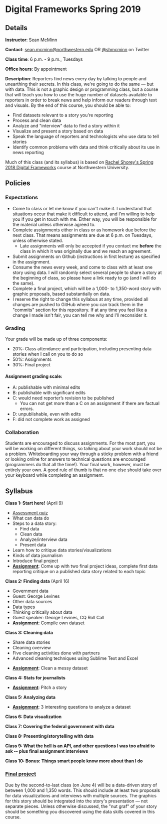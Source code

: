 # Digital Frameworks Spring 2019

## Details

**Instructor**: Sean McMinn

**Contact**: sean.mcminn@northwestern.edu OR [@shmcminn](http://www.twitter.com/shmcminn) on Twitter

**Class time**: 6 p.m. - 9 p.m., Tuesdays

**Office hours**: By appointment

**Description**: Reporters find news every day by talking to people and unearthing their secrets. In this class, we're going to do the same — but with data. This is not a graphic design or programming class, but a course that will teach you how to use the huge number of datasets available to reporters in order to break news and help inform our readers through text and visuals. By the end of this course, you should be able to:

* Find datasets relevant to a story you're reporting
* Process and clean data
* Analyze and "interview" data to find a story within it
* Visualize and present a story based on data
* Speak the language of reporters and technologists who use data to tell stories
* Identify common problems with data and think critically about its use in news reporting

Much of this class (and its syllabus) is based on [Rachel Shorey's Spring 2018 Digital Frameworks](https://github.com/rshorey/digitalframeworks-spring18) course at Northwestern University.


## Policies

### Expectations

* Come to class or let me know if you can't make it. I understand that situations occur that make it difficult to attend, and I'm willing to help you if you get in touch with me. Either way, you will be responsible for the material unless otherwise agreed to.
* Complete assignments either in class or as homework due before the next class. That means assignments are due at 6 p.m. on Tuesdays, unless otherwise stated.
   * Late assignments will only be accepted if you contact me **before** the class in which it was originally due and we reach an agreement. 
* Submit assignments on Github (instructions in first lecture) as specified in the assignment.
* Consume the news every week, and come to class with at least one story using data. I will randomly select several people to share a story at the beginning of class, so please have a link ready to go (and I will do the same). 
* Complete a final project, which will be a 1,000- to 1,350-word story with graphic proposals, based substantially on data. 
* I reserve the right to change this syllabus at any time, provided all changes are pushed to GitHub where you can track them in the "commits" section for this repository. If at any time you feel like a change I made isn't fair, you can tell me why and I'll reconsider it.


### Grading

Your grade will be made up of three components:

* 20%: Class attendance and participation, including presenting data stories when I call on you to do so
* 50%: Assignments
* 30%: Final project

#### Assignment grading scale:
* A: publishable with minimal edits
* B: publishable with significant edits
* C: would need reporter’s revision to be published
   * You can not get more than a C on an assignment if there are factual errors.
* D: unpublishable, even with edits 
* F: did not complete work as assigned



### Collaboration

Students are encouraged to discuss assignments. For the most part, you will be working on different things, so talking about your work should not be a problem. Whiteboarding your way through a sticky problem with a friend or looking online for answers to technical questions are encouraged (programmers do that all the time!). Your final work, however, must be entirely your own. A good rule of thumb is that no one else should take over your keyboard while completing an assignment.

## Syllabus

**Class 1: Start here!** (April 9)
* [Assessment quiz](https://docs.google.com/forms/d/e/1FAIpQLSdedIUAUMuAeiMLaqgDMY5AEdxZnw70r2VzO-n3goUja-pWdQ/viewform)
* What can data do
* Steps to a data story:
   * Find data
   * Clean data
   * Analyze/interview data
   * Present data
* Learn how to critique data stories/visualizations
* Kinds of data journalism
* Introduce final project
* **[Assignment](https://github.com/shmcminn/digitalframeworks-spring19/blob/master/class1/assignment1.md)**: Come up with two final project ideas, complete first data reporting critique on a published data story related to each topic

**Class 2: Finding data** (April 16)
* Government data
* Guest: George Levines
* Other data sources
* Data types
* Thinking critically about data
* Guest speaker: George Levines, CQ Roll Call
* **[Assignment](https://github.com/shmcminn/digitalframeworks-spring19/blob/master/class2/assignment2.md)**: Compile own dataset

**Class 3: Cleaning data**
- Share data stories
- Cleaning overview
- Five cleaning activities done with partners
- Advanced cleaning techniques using Sublime Text and Excel
* **[Assignment](https://github.com/shmcminn/digitalframeworks-spring19/blob/master/class3/assignment3.md)**: Clean a messy dataset

**Class 4: Stats for journalists**
* **[Assignment](https://github.com/shmcminn/digitalframeworks-spring19/blob/master/class4/assignment4.md)**: Pitch a story

**Class 5: Analyzing data** 
* **[Assignment](https://github.com/shmcminn/digitalframeworks-spring19/blob/master/class5/assignment5.md)**: 3 interesting questions to analyze a dataset

**Class 6: Data visualization**

**Class 7: Covering the federal government with data**

**Class 8: Presenting/storytelling with data**

**Class 9: What the hell is an API, and other questions I was too afraid to ask -- plus final assignment interviews** 

**Class 10: Bonus: Things smart people know more about than I do** 

### [Final project](finalproject.md)

Due by the second-to-last class (on June 4) will be a data-driven story of between 1,000 and 1,350 words. This should include at least two proposals for data visualizations and interviews with multiple sources. The graphics for this story should be integrated into the story's presentation — not separate pieces. Unless otherwise discussed, the "nut graf" of your story should be something you discovered using the data skills covered in this course. 